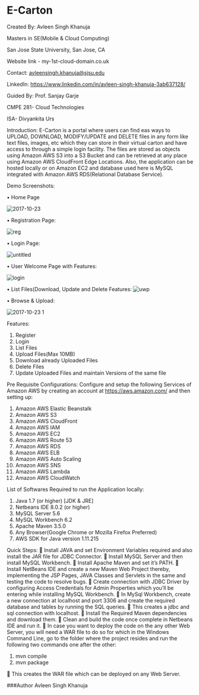 # E-Carton
Created By: Avleen Singh Khanuja

Masters in SE(Mobile & Cloud Computing)

San Jose State University, San Jose, CA

Website link - my-1st-cloud-domain.co.uk

Contact: avleensingh.khanuja@sjsu.edu

LinkedIn: https://www.linkedin.com/in/avleen-singh-khanuja-3ab637128/

Guided By: Prof. Sanjay Garje

CMPE 281- Cloud Technologies

ISA- Divyankita Urs

Introduction:
E-Carton is a portal where users can find eas ways to UPLOAD, DOWNLOAD, MODIFY/UPDATE and DELETE files in any form like text files, images, etc which they can store in their virtual carton and have access to through a simple login facility.
The files are stored as objects using Amazon AWS S3 into a S3 Bucket and can be retrieved at any place using Amazon AWS CloudFront Edge Locations. Also, the application can be hosted locally or on Amazon EC2 and database used here is MySQL integrated with Amazon AWS RDS(Relational Database Service).



Demo Screenshots:

•	Home Page


![2017-10-23](https://user-images.githubusercontent.com/31361805/31925624-e8223b5c-b83e-11e7-9c90-11f2baf4885c.png)

 

•	Registration Page:

![reg](https://user-images.githubusercontent.com/31361805/31925645-0408e1cc-b83f-11e7-90a4-f98279da15f6.png)

 

•	Login Page:


![untitled](https://user-images.githubusercontent.com/31361805/31925772-c2d99cd6-b83f-11e7-9b37-ad6bde0804a9.png)
 
•	User Welcome Page with Features:


![login](https://user-images.githubusercontent.com/31361805/31925659-18b91042-b83f-11e7-8e0f-7f0f601e05d7.png)
 

•	List Files(Download, Update and Delete Features:
![uwp](https://user-images.githubusercontent.com/31361805/31925705-67c3ec02-b83f-11e7-8a04-cb664694ce9a.png)
 

•	Browse & Upload:


![2017-10-23 1](https://user-images.githubusercontent.com/31361805/31925746-9dcd0914-b83f-11e7-937f-03f93373eed3.png)
 

Features:

1. Register
2. Login
3. List Files
4. Upload Files(Max 10MB)
5. Download already Uploaded Files
6. Delete Files
7. Update Uploaded Files and maintain Versions of the same file

Pre Requisite Configurations:
Configure and setup the following Services of Amazon AWS by creating an account at https://aws.amazon.com/ and then setting up:

1. Amazon AWS Elastic Beanstalk
2. Amazon AWS S3
3. Amazon AWS CloudFront
4. Amazon AWS IAM 
5. Amazon AWS EC2
6. Amazon AWS Route 53
7. Amazon AWS RDS
8. Amazon AWS ELB
9. Amazon AWS Auto Scaling
10. Amazon AWS SNS
11. Amazon AWS Lambda
12. Amazon AWS CloudWatch

List of Softwares Required to run the Application locally:
1. Java 1.7 (or higher) [JDK & JRE]
2. Netbeans IDE 8.0.2 (or higher)
3. MySQL Server 5.6
4. MySQL Workbench 6.2
5. Apache Maven 3.5.0
6. Any Browser(Google Chrome or Mozilla Firefox Preferred)
7. AWS SDK for Java version 1.11.215

Quick Steps:
	Install JAVA and set Environment Variables required and also install the JAR file for JDBC Connector.
	Install MySQL Server and then install MySQL Workbench.
	Install Apache Maven and set it’s PATH.
	Install NetBeans IDE and create a new Maven Web Project thereby, implementing the JSP Pages, JAVA Classes and Servlets in the same and testing the code to resolve bugs.
	Create connection with JDBC Driver by configuring Access Credentials for Admin Properties which you’ll be entering while installing MySQL Workbench. 
	In MySql Workbench, create a new connection at localhost and port 3306 and create the required database and tables by running the SQL queries.
	This creates a jdbc and sql connection with localhost.
	Install the Required Maven dependencies and download them.
	Clean and build the code once complete in Netbeans IDE and run it.
	In case you want to deploy the code on the any other Web Server, you will need a WAR file to do so for which in the Windows Command Line, go to the folder where the project resides and run the following two commands one after the other:
1)	mvn compile
2)	mvn package

	This creates the WAR file which can be deployed on any Web Server.


###Author 
Avleen Singh Khanuja
